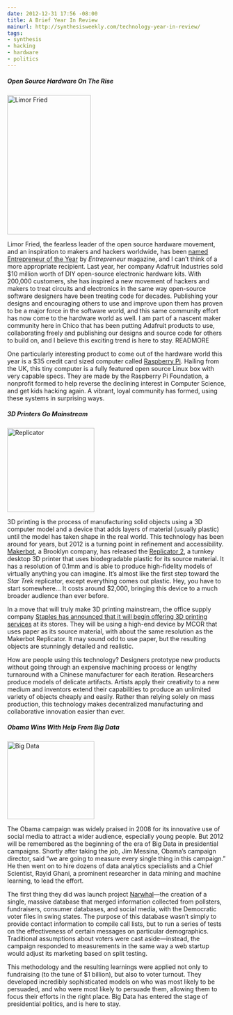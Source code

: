 ```yaml
---
date: 2012-12-31 17:56 -08:00
title: A Brief Year In Review
mainurl: http://synthesisweekly.com/technology-year-in-review/
tags:
- synthesis
- hacking
- hardware
- politics
---
```

##### Open Source Hardware On The Rise

<img class="right" alt="Limor Fried" height="320" src="https://mattolson-blog.s3.amazonaws.com/limor_fried_sm.jpg" width="192"/>

Limor Fried, the fearless leader of the open source hardware movement, and an inspiration to makers and hackers worldwide, has been [named Entrepreneur of the Year](http://www.entrepreneur.com/article/225213) 
by _Entrepreneur_ magazine, and I can&rsquo;t think of a more appropriate recipient. Last year, her company Adafruit Industries sold $10 million worth of DIY open-source electronic hardware kits. 
With 200,000 customers, she has inspired a new movement of hackers and makers to treat circuits and electronics in the same way open-source software designers have been treating code for decades. 
Publishing your designs and encouraging others to use and improve upon them has proven to be a major force in the software world, and this same community effort has now come to the hardware world 
as well. I am part of a nascent maker community here in Chico that has been putting Adafruit products to use, collaborating freely and publishing our designs and source code for others to build on, 
and I believe this exciting trend is here to stay.
READMORE

One particularly interesting product to come out of the hardware world this year is a $35 credit card sized computer called [Raspberry Pi](http://www.raspberrypi.org/). Hailing from the UK, this 
tiny computer is a fully featured open source Linux box with very capable specs. They are made by the Raspberry Pi Foundation, a nonprofit formed to help reverse the declining interest in 
Computer Science, and get kids hacking again. A vibrant, loyal community has formed, using these systems in surprising ways.

##### 3D Printers Go Mainstream

<img class="right" alt="Replicator" height="193" src="https://mattolson-blog.s3.amazonaws.com/replicator2.png" width="200"/>

3D printing is the process of manufacturing solid objects using a 3D computer model and a device that adds layers of material (usually plastic) until the model has taken shape in the real world. 
This technology has been around for years, but 2012 is a turning point in refinement and accessibility. [Makerbot](http://www.makerbot.com/), a Brooklyn company, has released the 
[Replicator 2](https://store.makerbot.com/replicator2.html), a turnkey desktop 3D printer that uses biodegradable plastic for its source material. It has a resolution of 0.1mm and is able to 
produce high-fidelity models of virtually anything you can imagine. It&rsquo;s almost like the first step toward the _Star Trek_ replicator, except everything comes out plastic. Hey, you have to 
start somewhere&hellip; It costs around $2,000, bringing this device to a much broader audience than ever before.

In a move that will truly make 3D printing mainstream, the office supply company [Staples has announced that it will begin offering 3D printing services](http://blog.makezine.com/2012/12/03/staples-rolling-out-pilot-3d-printing-service/)
at its stores. They will be using a high-end device by MCOR that uses paper as its source material, with about the same resolution as the Makerbot Replicator. It may sound odd to use paper, but the 
resulting objects are stunningly detailed and realistic.

How are people using this technology? Designers prototype new products without going through an expensive machining process or lengthy turnaround with a Chinese manufacturer for each iteration. 
Researchers produce models of delicate artifacts. Artists apply their creativity to a new medium and inventors extend their capabilities to produce an unlimited variety of objects cheaply and easily. 
Rather than relying solely on mass production, this technology makes decentralized manufacturing and collaborative innovation easier than ever.

##### Obama Wins With Help From Big Data

<img class="right" alt="Big Data" height="179" src="https://mattolson-blog.s3.amazonaws.com/bigdata.png" width="200"/>

The Obama campaign was widely praised in 2008 for its innovative use of social media to attract a wider audience, especially young people. But 2012 will be remembered as the beginning of the era of 
Big Data in presidential campaigns. Shortly after taking the job, Jim Messina, Obama&rsquo;s campaign director, said &ldquo;we are going to measure every single thing in this campaign.&rdquo; 
He then went on to hire dozens of data analytics specialists and a Chief Scientist, Rayid Ghani, a prominent researcher in data mining and machine learning, to lead the effort.

The first thing they did was launch project [Narwhal](http://www.slate.com/articles/news_and_politics/victory_lab/2012/02/project_narwhal_how_a_top_secret_obama_campaign_program_could_change_the_2012_race_.html)&mdash;the 
creation of a single, massive database that merged information collected from pollsters, fundraisers, consumer databases, and social media, with the Democratic voter files in swing states. The purpose of 
this database wasn&rsquo;t simply to provide contact information to compile call lists, but to run a series of tests on the effectiveness of certain messages on particular demographics. Traditional assumptions 
about voters were cast aside&mdash;instead, the campaign responded to measurements in the same way a web startup would adjust its marketing based on split testing.

This methodology and the resulting learnings were applied not only to fundraising (to the tune of $1 billion), but also to voter turnout. They developed incredibly sophisticated models on who was most 
likely to be persuaded, and who were most likely to persuade them, allowing them to focus their efforts in the right place. Big Data has entered the stage of presidential politics, and is here to stay.

